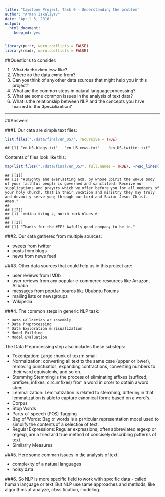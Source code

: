 ```yaml
---
title: "Capstone Project. Task 0 - Understanding the problem"
author: "Arman Iskaliyev"
date: "April 3, 2018"
output: 
  html_document: 
    keep_md: yes
---
```



```r
library(purrr, warn.conflicts = FALSE)
library(readr, warn.conflicts = FALSE)
```

##Questions to consider:

1. What do the data look like?
2. Where do the data come from?
3. Can you think of any other data sources that might help you in this project?
4. What are the common steps in natural language processing?
5. What are some common issues in the analysis of text data?
6. What is the relationship between NLP and the concepts you have learned in the Specialization?

--------------

##Answers

###1. Our data are simple text files: 

```r
list.files("./data/final/en_US/", recursive = TRUE)
```

```
## [1] "en_US.blogs.txt"   "en_US.news.txt"    "en_US.twitter.txt"
```

Contents of files look like this:

```r
map(list.files("./data/final/en_US/", full.names = TRUE), ~read_lines(., skip = 42, n_max = 1))
```

```
## [[1]]
## [1] "Almighty and everlasting God, by whose Spirit the whole body of your faithful people is governed and sanctified: Receive our supplications and prayers which we offer before you for all members of your holy Church, that in their vocation and ministry they may truly and devoutly serve you; through our Lord and Savior Jesus Christ. Amen."
## 
## [[2]]
## [1] "Medina Sting 2, North York Blues 6"
## 
## [[3]]
## [1] "Thanks for the #FF! Awfully good company to be in."
```

###2. Our data gathered from multiple sources:
  
  * tweets from twitter
  * posts from blogs
  * news from news feed
  
###3. Other data sources that could help us in this project are:

  * user reviews from IMDb 
  * user reviews from any popular e-commerce resources like Amazon, Alibaba
  * messages from popular boards like Ububntu Forums
  * mailing lists or newsgroups
  * Wikipedia
  
###4. The common steps in generic NLP task:

     * Data Collection or Assembly
     * Data Preprocessing
     * Data Exploration & Visualization
     * Model Building
     * Model Evaluation

The Data Preprocessing step also includes these substeps:

+ Tokenization: Large chunk of text in small
+ Normalization: converting all text to the same case (upper or lower), removing punctuation, expanding contractions, converting numbers to their word equivalents, and so on.
+ Stemming Stemming is the process of eliminating affixes (suffixed, prefixes, infixes, circumfixes) from a word in order to obtain a word stem.
+ Lemmatization: Lemmatization is related to stemming, differing in that lemmatization is able to capture canonical forms based on a word's.
+ Corpus
+ Stop Words
+ Parts-of-speech (POS) Tagging
+ Bag of Words: Bag of words is a particular representation model used to simplify the contents of a selection of text.
+ Regular Expressions: Regular expressions, often abbreviated regexp or regexp, are a tried and true method of concisely describing patterns of text.
+ Similarity Measures     

###5. Here some common issues in the analysis of text:

* complexity of a natural languages
* noisy data

###6. So NLP is more specific field to work with specific data - called human language or text. But NLP use same approaches and methods, like algorithms of analyze, classification, modeling.
